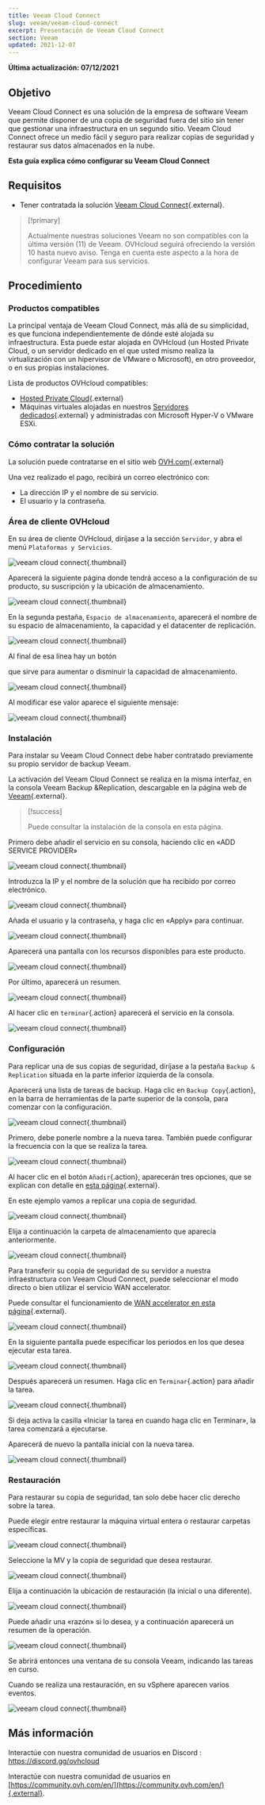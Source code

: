 ```yaml
---
title: Veeam Cloud Connect
slug: veeam/veeam-cloud-connect
excerpt: Presentación de Veeam Cloud Connect
section: Veeam
updated: 2021-12-07
---
```


**Última actualización: 07/12/2021**

## Objetivo

Veeam Cloud Connect es una solución de la empresa de software Veeam  que permite disponer de una copia de seguridad fuera del sitio sin tener que gestionar una infraestructura en un segundo sitio. Veeam Cloud Connect ofrece un medio fácil y seguro para realizar copias de seguridad y restaurar sus datos almacenados en la nube.

**Esta guía explica cómo configurar su Veeam Cloud Connect**

## Requisitos

- Tener contratada la solución [Veeam Cloud Connect](https://www.ovh.es/storage-solutions/veeam-cloud-connect/){.external}.

> [!primary]
>
> Actualmente nuestras soluciones Veeam no son compatibles con la última versión (11) de Veeam. OVHcloud seguirá ofreciendo la versión 10 hasta nuevo aviso. Tenga en cuenta este aspecto a la hora de configurar Veeam para sus servicios.
>

## Procedimiento

### Productos compatibles

La principal ventaja de Veeam Cloud Connect, más allá de su simplicidad, es que funciona independientemente de dónde esté alojada su infraestructura. Esta puede estar alojada en OVHcloud (un Hosted Private Cloud, o un servidor dedicado en el que usted mismo realiza la virtualización con un hipervisor de VMware o Microsoft), en otro proveedor, o en sus propias instalaciones.

Lista de productos OVHcloud compatibles:

- [Hosted Private Cloud](https://www.ovhcloud.com/es-es/enterprise/products/hosted-private-cloud/){.external}
- Máquinas virtuales alojadas en nuestros [Servidores dedicados](https://www.ovhcloud.com/es-es/bare-metal/){.external} y administradas con Microsoft Hyper-V o VMware ESXi.


### Cómo contratar la solución

La solución puede contratarse en el sitio web [OVH.com](https://www.ovh.es/storage-solutions/veeam-cloud-connect/){.external}

Una vez realizado el pago, recibirá un correo electrónico con:

- La dirección IP y el nombre de su servicio.
- El usuario y la contraseña.


### Área de cliente OVHcloud

En su área de cliente OVHcloud, diríjase a la sección `Servidor`, y abra el menú `Plataformas y Servicios`.

![veeam cloud connect](images/veeam-cloud-connect-manager-start.png){.thumbnail}

Aparecerá la siguiente página donde tendrá acceso a la configuración de su producto, su suscripción y la ubicación de almacenamiento.

![veeam cloud connect](images/veeam-cloud-connect-manager.png){.thumbnail}

En la segunda pestaña, `Espacio de almacenamiento`, aparecerá el nombre de su espacio de almacenamiento, la capacidad y el datacenter de replicación.


![veeam cloud connect](images/veeam-cloud-connect-manager-espace.png){.thumbnail}

Al final de esa línea hay un botón

que sirve para aumentar o disminuir la capacidad de almacenamiento.


![veeam cloud connect](images/veeam-cloud-connect-manager-modif-espace.png){.thumbnail}

Al modificar ese valor aparece el siguiente mensaje:


![veeam cloud connect](images/veeam-cloud-connect-manager-modif-espace-ok.png){.thumbnail}


### Instalación

Para instalar su Veeam Cloud Connect debe haber contratado previamente su propio servidor de backup Veeam.

La activación del Veeam Cloud Connect se realiza en la misma interfaz, en la consola Veeam Backup &Replication, descargable en la página web de [Veeam](https://www.veeam.com/){.external}.


> [!success]
>
> Puede consultar la instalación de la consola en esta página.
>

Primero debe añadir el servicio en su consola, haciendo clic en «ADD SERVICE PROVIDER»


![veeam cloud connect](images/veeam-cloud-connect-add-provider.png){.thumbnail}

Introduzca la IP y el nombre de la solución que ha recibido por correo electrónico.


![veeam cloud connect](images/veeam-cloud-connect-add-provider-ip.png){.thumbnail}

Añada el usuario y la contraseña, y haga clic en «Apply» para continuar.


![veeam cloud connect](images/veeam-cloud-connect-add-provider-login.png){.thumbnail}

Aparecerá una pantalla con los recursos disponibles para este producto.


![veeam cloud connect](images/veeam-cloud-connect-add-provider-ressources.png){.thumbnail}

Por último, aparecerá un resumen.


![veeam cloud connect](images/veeam-cloud-connect-add-provider-recap.png){.thumbnail}

Al hacer clic en `terminar`{.action} aparecerá el servicio en la consola.


![veeam cloud connect](images/veeam-cloud-connect-add-provider-finish.png){.thumbnail}


### Configuración

Para replicar una de sus copias de seguridad, diríjase a la pestaña `Backup & Replication` situada en la parte inferior izquierda de la consola.

Aparecerá una lista de tareas de backup. Haga clic en `Backup Copy`{.action}, en la barra de herramientas de la parte superior de la consola, para comenzar con la configuración.


![veeam cloud connect](images/veeam-cloud-connect-replicat.png){.thumbnail}

Primero, debe ponerle nombre a la nueva tarea. También puede configurar la frecuencia con la que se realiza la tarea.


![veeam cloud connect](images/veeam-cloud-connect-replicat-name.png){.thumbnail}

Al hacer clic en el botón `Añadir`{.action}, aparecerán tres opciones, que se explican con detalle en [esta página](https://helpcenter.veeam.com/docs/backup/vsphere/backup_copy_vms.html?ver=95){.external}.

En este ejemplo vamos a replicar una copia de seguridad.


![veeam cloud connect](images/veeam-cloud-connect-replicat-select.png){.thumbnail}

Elija a continuación la carpeta de almacenamiento que aparecía anteriormente.


![veeam cloud connect](images/veeam-cloud-connect-replicat-target.png){.thumbnail}

Para transferir su copia de seguridad de su servidor a nuestra infraestructura con Veeam Cloud Connect, puede seleccionar el modo directo o bien utilizar el servicio WAN accelerator.

Puede consultar el funcionamiento de [WAN accelerator en esta página](https://helpcenter.veeam.com/docs/backup/vsphere/wan_hiw.html?ver=95){.external}.


![veeam cloud connect](images/veeam-cloud-connect-replicat-data.png){.thumbnail}

En la siguiente pantalla puede especificar los periodos en los que desea ejecutar esta tarea.


![veeam cloud connect](images/veeam-cloud-connect-replicat-schedule.png){.thumbnail}

Después aparecerá un resumen. Haga clic en `Terminar`{.action} para añadir la tarea.


![veeam cloud connect](images/veeam-cloud-connect-replicat-finish.png){.thumbnail}

Si deja activa la casilla «Iniciar la tarea en cuando haga clic en Terminar», la tarea comenzará a ejecutarse.

Aparecerá de nuevo la pantalla inicial con la nueva tarea.


![veeam cloud connect](images/veeam-cloud-connect-replicat-cloud.png){.thumbnail}


### Restauración

Para restaurar su copia de seguridad, tan solo debe hacer clic derecho sobre la tarea.

Puede elegir entre restaurar la máquina virtual entera o restaurar carpetas específicas.


![veeam cloud connect](images/veeam-cloud-connect-restore.png){.thumbnail}

Seleccione la MV y la copia de seguridad que desea restaurar.


![veeam cloud connect](images/veeam-cloud-connect-restore-select.png){.thumbnail}

Elija a continuación la ubicación de restauración (la inicial o una diferente).


![veeam cloud connect](images/veeam-cloud-connect-restore-mode.png){.thumbnail}

Puede añadir una «razón» si lo desea, y a continuación aparecerá un resumen de la operación.


![veeam cloud connect](images/veeam-cloud-connect-restore-resume.png){.thumbnail}

Se abrirá entonces una ventana de su consola Veeam, indicando las tareas en curso.

Cuando se realiza una restauración, en su vSphere aparecen varios eventos.


![veeam cloud connect](images/veeam-cloud-connect-restore-done.png){.thumbnail}

## Más información

Interactúe con nuestra comunidad de usuarios en Discord : <https://discord.gg/ovhcloud>

Interactúe con nuestra comunidad de usuarios en [https://community.ovh.com/en/](https://community.ovh.com/en/){.external}.
